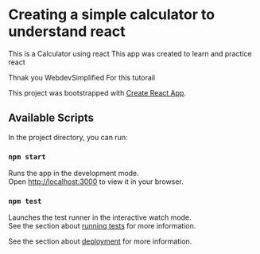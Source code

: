 # Creating a simple calculator to understand react 

This is a Calculator using react
This app was created to learn and practice react 

Thnak you WebdevSimplified For this tutorail

This project was bootstrapped with [Create React App](https://github.com/facebook/create-react-app).

## Available Scripts

In the project directory, you can run:

### `npm start`

Runs the app in the development mode.\
Open [http://localhost:3000](http://localhost:3000) to view it in your browser.


### `npm test`

Launches the test runner in the interactive watch mode.\
See the section about [running tests](https://facebook.github.io/create-react-app/docs/running-tests) for more information.



See the section about [deployment](https://facebook.github.io/create-react-app/docs/deployment) for more information.


